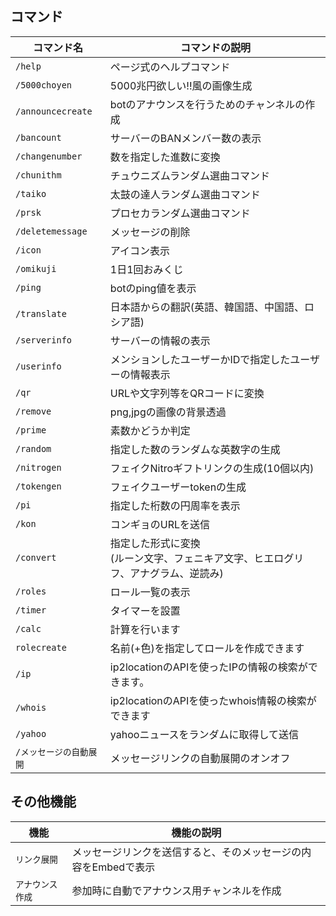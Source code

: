 ## コマンド
| コマンド名 | コマンドの説明|
|---|---|
|`/help`|ページ式のヘルプコマンド|
|`/5000choyen`|5000兆円欲しい!!風の画像生成|
|`/announcecreate`|botのアナウンスを行うためのチャンネルの作成|
|`/bancount`|サーバーのBANメンバー数の表示|
|`/changenumber`|数を指定した進数に変換|
|`/chunithm`|チュウニズムランダム選曲コマンド|
|`/taiko`|太鼓の達人ランダム選曲コマンド|
|`/prsk`|プロセカランダム選曲コマンド|
|`/deletemessage`|メッセージの削除|
|`/icon`|アイコン表示|
|`/omikuji`|1日1回おみくじ|
|`/ping`|botのping値を表示|
|`/translate`|日本語からの翻訳(英語、韓国語、中国語、ロシア語)|
|`/serverinfo`|サーバーの情報の表示|
|`/userinfo`|メンションしたユーザーかIDで指定したユーザーの情報表示|
|`/qr`|URLや文字列等をQRコードに変換|
|`/remove`|png,jpgの画像の背景透過|
|`/prime`|素数かどうか判定|
|`/random`|指定した数のランダムな英数字の生成|
|`/nitrogen`|フェイクNitroギフトリンクの生成(10個以内)|
|`/tokengen`|フェイクユーザーtokenの生成|
|`/pi`|指定した桁数の円周率を表示|
|`/kon`|コンギョのURLを送信|
|`/convert`|指定した形式に変換<br>(ルーン文字、フェニキア文字、ヒエログリフ、アナグラム、逆読み)|
|`/roles`|ロール一覧の表示|
|`/timer`|タイマーを設置|
|`/calc`|計算を行います|
|`rolecreate`|名前(+色)を指定してロールを作成できます|
|`/ip`|ip2locationのAPIを使ったIPの情報の検索ができます。|
|`/whois`|ip2locationのAPIを使ったwhois情報の検索ができます|
|`/yahoo`|yahooニュースをランダムに取得して送信|
|`/メッセージの自動展開`|メッセージリンクの自動展開のオンオフ|

## その他機能
| 機能 | 機能の説明|
|---|---|
|`リンク展開`|メッセージリンクを送信すると、そのメッセージの内容をEmbedで表示|
|`アナウンス作成`|参加時に自動でアナウンス用チャンネルを作成|
